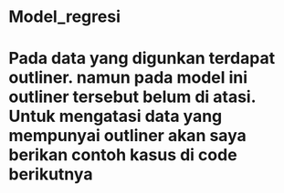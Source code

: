 # Model_regresi
# Pada data yang digunkan terdapat outliner. namun pada model ini outliner tersebut belum di atasi. Untuk mengatasi data yang mempunyai outliner akan saya berikan contoh kasus di code berikutnya 
